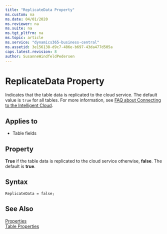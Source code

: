 ```yaml
---
title: "ReplicateData Property"
ms.custom: na
ms.date: 04/01/2020
ms.reviewer: na
ms.suite: na
ms.tgt_pltfrm: na
ms.topic: article
ms.service: "dynamics365-business-central"
ms.assetid: 3e156138-d9c7-486e-b697-43da477d505a
caps.latest.revision: 8
author: SusanneWindfeldPedersen
---
```


# ReplicateData Property
Indicates that the table data is replicated to the cloud service. The default value is `true` for all tables. For more information, see [FAQ about Connecting to the Intelligent Cloud](../../administration/FAQ-Intelligent-Cloud.md).
  
## Applies to  
- Table fields

## Property  
 **True** if the table data is replicated to the cloud service otherwise, **false**. The default is **true**.  

## Syntax
```
ReplicateData = false;
```

## See Also  
 [Properties](devenv-properties.md)  
[Table Properties](devenv-table-properties.md)  
